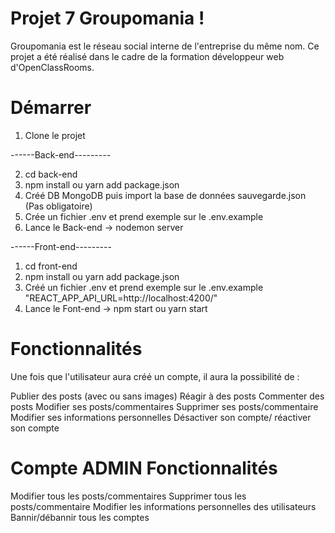 # Projet 7 Groupomania !

Groupomania est le réseau social interne de l'entreprise du même nom. Ce projet a été réalisé dans le cadre de la formation développeur web d'OpenClassRooms.

# Démarrer

1. Clone le projet

------Back-end---------

2. cd back-end
3. npm install ou yarn add package.json
4. Créé DB MongoDB puis import la base de données sauvegarde.json (Pas obligatoire)
5. Crée un fichier .env et prend exemple sur le .env.example
6. Lance le Back-end -> nodemon server

------Front-end---------

1. cd front-end
2. npm install ou yarn add package.json
3. Créé un fichier .env et prend exemple sur le .env.example "REACT_APP_API_URL=http://localhost:4200/"
4. Lance le Font-end -> npm start ou yarn start

# Fonctionnalités

Une fois que l'utilisateur aura créé un compte, il aura la possibilité de :

Publier des posts (avec ou sans images)
Réagir à des posts
Commenter des posts
Modifier ses posts/commentaires
Supprimer ses posts/commentaire
Modifier ses informations personnelles
Désactiver son compte/ réactiver son compte

# Compte ADMIN Fonctionnalités

Modifier tous les posts/commentaires
Supprimer tous les posts/commentaire
Modifier les informations personnelles des utilisateurs
Bannir/débannir tous les comptes
